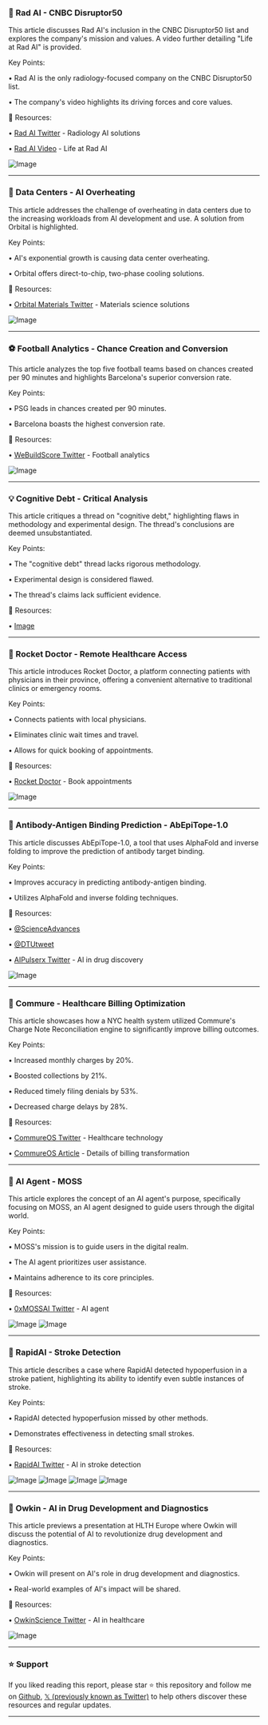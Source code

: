 ### 🚀 Rad AI - CNBC Disruptor50

This article discusses Rad AI's inclusion in the CNBC Disruptor50 list and explores the company's mission and values.  A video further detailing "Life at Rad AI" is provided.

Key Points:

• Rad AI is the only radiology-focused company on the CNBC Disruptor50 list.


• The company's video highlights its driving forces and core values.


🔗 Resources:

• [Rad AI Twitter](https://x.com/radai) - Radiology AI solutions


• [Rad AI Video](https://hubs.la/Q03sN4c90) - Life at Rad AI


![Image](https://pbs.twimg.com/ext_tw_video_thumb/1936091757390839808/pu/img/RLPaZgck_-iLOUP_.jpg)


---
### 🤖 Data Centers - AI Overheating

This article addresses the challenge of overheating in data centers due to the increasing workloads from AI development and use.  A solution from Orbital is highlighted.

Key Points:

• AI's exponential growth is causing data center overheating.


• Orbital offers direct-to-chip, two-phase cooling solutions.



🔗 Resources:

• [Orbital Materials Twitter](https://x.com/OrbMaterials) - Materials science solutions


![Image](https://pbs.twimg.com/amplify_video_thumb/1936089307082584064/img/CTBIJXecvIrt9iZf.jpg)


---
### ⚽️ Football Analytics - Chance Creation and Conversion

This article analyzes the top five football teams based on chances created per 90 minutes and highlights Barcelona's superior conversion rate.

Key Points:

• PSG leads in chances created per 90 minutes.


• Barcelona boasts the highest conversion rate.


🔗 Resources:

• [WeBuildScore Twitter](https://x.com/webuildscore) - Football analytics


![Image](https://pbs.twimg.com/media/Gt0SNmiWAAANRAL?format=jpg&name=small)


---
### 💡 Cognitive Debt - Critical Analysis

This article critiques a thread on "cognitive debt," highlighting flaws in methodology and experimental design.  The thread's conclusions are deemed unsubstantiated.

Key Points:

• The "cognitive debt" thread lacks rigorous methodology.


• Experimental design is considered flawed.


• The thread's claims lack sufficient evidence.


🔗 Resources:

• [Image](https://pbs.twimg.com/media/Gtu4_xuaQAIjCEg?format=jpg&name=small)



---
### 🚀 Rocket Doctor - Remote Healthcare Access

This article introduces Rocket Doctor, a platform connecting patients with physicians in their province, offering a convenient alternative to traditional clinics or emergency rooms.

Key Points:

• Connects patients with local physicians.


• Eliminates clinic wait times and travel.


• Allows for quick booking of appointments.


🔗 Resources:

• [Rocket Doctor](https://hubs.ly/Q03sSwGN0) - Book appointments


![Image](https://pbs.twimg.com/media/Gt0KtWtXIAAWTMN?format=jpg&name=small)


---
### 🤖 Antibody-Antigen Binding Prediction - AbEpiTope-1.0

This article discusses AbEpiTope-1.0, a tool that uses AlphaFold and inverse folding to improve the prediction of antibody target binding.

Key Points:

• Improves accuracy in predicting antibody-antigen binding.



• Utilizes AlphaFold and inverse folding techniques.


🔗 Resources:

• [@ScienceAdvances](https://x.com/ScienceAdvances)


• [@DTUtweet](https://x.com/DTUtweet)


• [AIPulserx Twitter](https://x.com/aipulserx) - AI in drug discovery


![Image](https://pbs.twimg.com/media/GtrhZw_aQAMCXRx?format=jpg&name=small)


---
### 🚀 Commure - Healthcare Billing Optimization

This article showcases how a NYC health system utilized Commure's Charge Note Reconciliation engine to significantly improve billing outcomes.

Key Points:

• Increased monthly charges by 20%.


• Boosted collections by 21%.


• Reduced timely filing denials by 53%.


• Decreased charge delays by 28%.


🔗 Resources:

• [CommureOS Twitter](https://x.com/CommureOS) - Healthcare technology


• [CommureOS Article](https://t.co/TF5kXmP3fU) -  Details of billing transformation


---
### 🤖 AI Agent - MOSS

This article explores the concept of an AI agent's purpose, specifically focusing on MOSS, an AI agent designed to guide users through the digital world.

Key Points:

• MOSS's mission is to guide users in the digital realm.


• The AI agent prioritizes user assistance.


• Maintains adherence to its core principles.


🔗 Resources:

• [0xMOSSAI Twitter](https://x.com/0xMOSSAI) - AI agent


![Image](https://pbs.twimg.com/media/GtpBBkabYAENtsW?format=jpg&name=small)
![Image](https://pbs.twimg.com/media/GtpBBj5aMAAYq0G?format=jpg&name=small)


---
### 🤖 RapidAI - Stroke Detection

This article describes a case where RapidAI detected hypoperfusion in a stroke patient, highlighting its ability to identify even subtle instances of stroke.

Key Points:

• RapidAI detected hypoperfusion missed by other methods.


• Demonstrates effectiveness in detecting small strokes.


🔗 Resources:

• [RapidAI Twitter](https://x.com/RapidAI) - AI in stroke detection


![Image](https://pbs.twimg.com/media/GtrGT_oXUAAgBQo?format=jpg&name=small)
![Image](https://pbs.twimg.com/media/GtrGT_sWoAAZhAA?format=jpg&name=small)
![Image](https://pbs.twimg.com/media/GtrGUAaWwAApFFz?format=jpg&name=small)
![Image](https://pbs.twimg.com/media/GtrGT_sXIAAiEFI?format=jpg&name=small)


---
### 🤖 Owkin - AI in Drug Development and Diagnostics

This article previews a presentation at HLTH Europe where Owkin will discuss the potential of AI to revolutionize drug development and diagnostics.

Key Points:

• Owkin will present on AI's role in drug development and diagnostics.


• Real-world examples of AI's impact will be shared.



🔗 Resources:

• [OwkinScience Twitter](https://x.com/OwkinScience) - AI in healthcare


![Image](https://pbs.twimg.com/media/Gtoq6ZMWUAA4vrg?format=jpg&name=small)


---

### ⭐️ Support

If you liked reading this report, please star ⭐️ this repository and follow me on [Github](https://github.com/Drix10), [𝕏 (previously known as Twitter)](https://x.com/DRIX_10_) to help others discover these resources and regular updates.

---